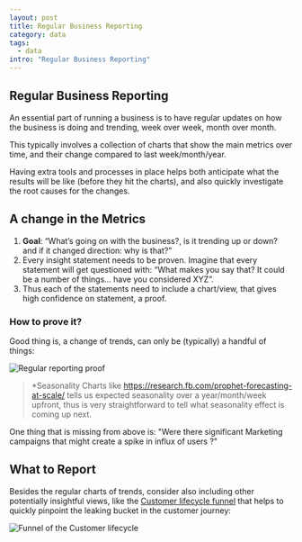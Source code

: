 ```yaml
---
layout: post
title: Regular Business Reporting
category: data
tags:
  - data
intro: "Regular Business Reporting"
---
```


## Regular Business Reporting

An essential part of running a business is to have regular updates on how the business is doing and trending, week over week, month over month.

This typically involves a collection of charts that show the main metrics over time, and their change compared to last week/month/year.

Having extra tools and processes in place helps both anticipate what the results will be like (before they hit the charts), and also quickly investigate the root causes for the changes.

## A change in the Metrics

1. **Goal**: “What’s going on with the business?, is it trending up or down? and if it changed direction: why is that?”
2. Every insight statement needs to be proven. Imagine that every statement will get questioned with: “What makes you say that? It could be a number of things… have you considered XYZ”.
3. Thus each of the statements need to include a chart/view, that gives high confidence on statement, a proof.


### How to prove it? 

Good thing is, a change of trends, can only be (typically) a handful of things:

![Regular reporting proof](https://drive.google.com/uc?id=0B3ypY27pPCJyTjU4NzZWbDlOOGc)

> *Seasonality Charts like https://research.fb.com/prophet-forecasting-at-scale/   tells us expected seasonality over a year/month/week upfront, thus is very straightforward to tell what seasonality effect is coming up next.

One thing that is missing from above is: "Were there significant Marketing campaigns that might create a spike in influx of users ?" 


## What to Report

Besides the regular charts of trends, consider also including other potentially insightful views, like the [Customer lifecycle funnel](http://al3xandr3.github.io/user-lifecycle-analytics-framework.html) that helps to quickly pinpoint the leaking bucket in the customer journey:

![Funnel of the Customer lifecycle](https://drive.google.com/uc?id=0B3ypY27pPCJyNlFqU0V1V195NzQ)





